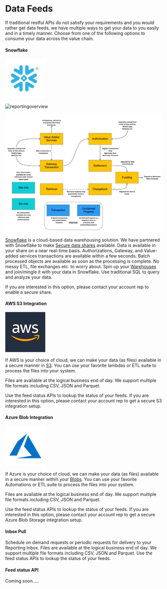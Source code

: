 # Data Feeds

If traditional restful APIs do not satisfy your requirements and you would rather get data feeds, we have multiple ways to get your data to you easily and in a timely manner. Choose from one of the following options to consume your data across the value chain.
 
#### Snowflake

![snowflake](../../assets/images/snowflake.jpeg)

![reportingoverview](../assets/images/reportingoverview.png)

![reportingoverview](../../assets/images/reportingoverview.png)

[Snowflake](https://www.snowflake.com) is a cloud-based data warehousing solution. We have partnered with Snowflake to make [Secure data shares](https://www.snowflake.com/workloads/data-sharing) available. Data is available in your share on a near real-time basis. Authorizations, Gateway, and Value-added services transactions are available within a few seconds. Batch processed objects are available as soon as the processing is complete. No messy ETL, file exchanges etc. to worry about. Spin up your [Warehouses](https://www.snowflake.com/workloads/data-warehouse-modernization) and join/mingle it with your data in Snowflake. Use traditional SQL to query and analyze your data.

If you are interested in this option, please contact your account rep to enable a secure share.
 
#### AWS S3 Integration

![aws](../../assets/images/aws.jpeg)
 
If AWS is your choice of cloud, we can make your data (as files) available in a secure manner in [S3](https://aws.amazon.com/s3). You can use your favorite lambdas or ETL suite to process the files into your system.
 
Files are available at the logical business end of day. We support multiple file formats including CSV, JSON and Parquet.
 
Use the feed status APIs to lookup the status of your feeds.
If you are interested in this option, please contact your account rep to get a secure S3 integration setup.
 
#### Azure Blob Integration

![azure](../../assets/images/azure.png)
 
If Azure is your choice of cloud, we can make your data (as files) available in a secure manner within your [Blobs](https://azure.microsoft.com/en-us/services/storage/blobs). You can use your favorite Automations or ETL suite to process the files into your system.
 
Files are available at the logical business end of day. We support multiple file formats including CSV, JSON and Parquet.
 
Use the feed status APIs to lookup the status of your feeds.
If you are interested in this option, please contact your account rep to get a secure Azure Blob Storage integration setup.
 
#### Inbox Pull
 
Schedule on demand requests or periodic requests for delivery to your Reporting Inbox. Files are available at the logical business end of day. We support multiple file formats including CSV, JSON and Parquet. Use the feed status APIs to lookup the status of your feeds.
 
 
#### Feed status API
 
Coming soon…..
